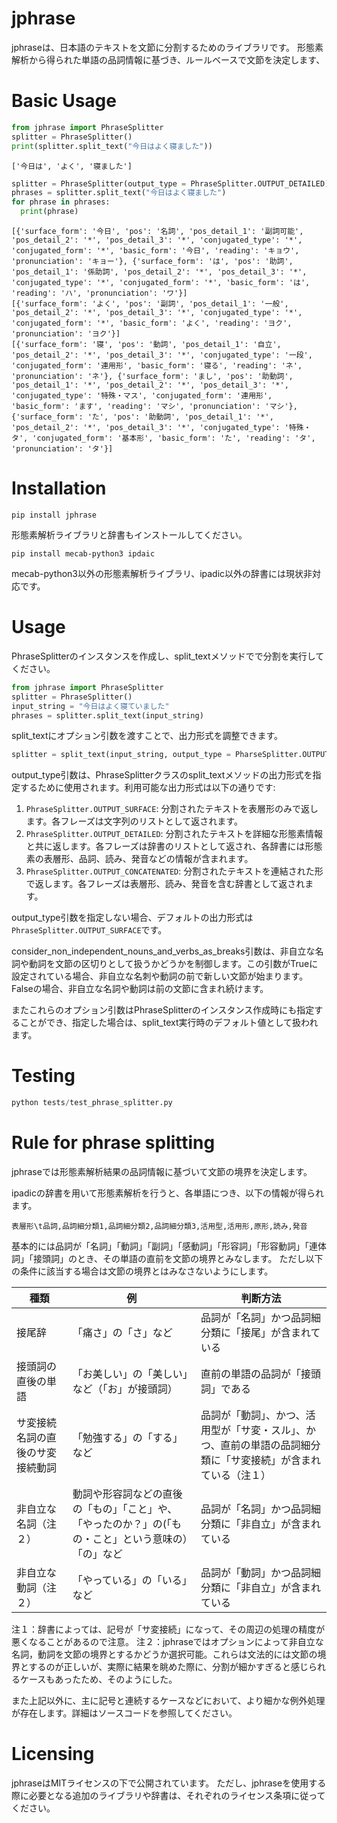 # jphrase
jphraseは、日本語のテキストを文節に分割するためのライブラリです。
形態素解析から得られた単語の品詞情報に基づき、ルールベースで文節を決定します、

# Basic Usage

```Python
from jphrase import PhraseSplitter
splitter = PhraseSplitter()
print(splitter.split_text("今日はよく寝ました"))
```

```
['今日は', 'よく', '寝ました']
```

```Python
splitter = PhraseSplitter(output_type = PhraseSplitter.OUTPUT_DETAILED)
phrases = splitter.split_text("今日はよく寝ました")
for phrase in phrases:
  print(phrase)
```

```
[{'surface_form': '今日', 'pos': '名詞', 'pos_detail_1': '副詞可能', 'pos_detail_2': '*', 'pos_detail_3': '*', 'conjugated_type': '*', 'conjugated_form': '*', 'basic_form': '今日', 'reading': 'キョウ', 'pronunciation': 'キョー'}, {'surface_form': 'は', 'pos': '助詞', 'pos_detail_1': '係助詞', 'pos_detail_2': '*', 'pos_detail_3': '*', 'conjugated_type': '*', 'conjugated_form': '*', 'basic_form': 'は', 'reading': 'ハ', 'pronunciation': 'ワ'}]
[{'surface_form': 'よく', 'pos': '副詞', 'pos_detail_1': '一般', 'pos_detail_2': '*', 'pos_detail_3': '*', 'conjugated_type': '*', 'conjugated_form': '*', 'basic_form': 'よく', 'reading': 'ヨク', 'pronunciation': 'ヨク'}]
[{'surface_form': '寝', 'pos': '動詞', 'pos_detail_1': '自立', 'pos_detail_2': '*', 'pos_detail_3': '*', 'conjugated_type': '一段', 'conjugated_form': '連用形', 'basic_form': '寝る', 'reading': 'ネ', 'pronunciation': 'ネ'}, {'surface_form': 'まし', 'pos': '助動詞', 'pos_detail_1': '*', 'pos_detail_2': '*', 'pos_detail_3': '*', 'conjugated_type': '特殊・マス', 'conjugated_form': '連用形', 'basic_form': 'ます', 'reading': 'マシ', 'pronunciation': 'マシ'}, {'surface_form': 'た', 'pos': '助動詞', 'pos_detail_1': '*', 'pos_detail_2': '*', 'pos_detail_3': '*', 'conjugated_type': '特殊・タ', 'conjugated_form': '基本形', 'basic_form': 'た', 'reading': 'タ', 'pronunciation': 'タ'}]
```

# Installation

```
pip install jphrase
```

形態素解析ライブラリと辞書もインストールしてください。

```
pip install mecab-python3 ipdaic
```

mecab-python3以外の形態素解析ライブラリ、ipadic以外の辞書には現状非対応です。

# Usage

PhraseSplitterのインスタンスを作成し、split_textメソッドでで分割を実行してください。

```Python
from jphrase import PhraseSplitter
splitter = PhraseSplitter()
input_string = "今日はよく寝ていました"
phrases = splitter.split_text(input_string)
```

split_textにオプション引数を渡すことで、出力形式を調整できます。

```Python
splitter = split_text(input_string, output_type = PharseSplitter.OUTPUT_SURFACE, consider_non_independent_nouns_and_verbs_as_breaks = True)
```

output_type引数は、PhraseSplitterクラスのsplit_textメソッドの出力形式を指定するために使用されます。利用可能な出力形式は以下の通りです:

1. `PhraseSplitter.OUTPUT_SURFACE`: 分割されたテキストを表層形のみで返します。各フレーズは文字列のリストとして返されます。
2. `PhraseSplitter.OUTPUT_DETAILED`: 分割されたテキストを詳細な形態素情報と共に返します。各フレーズは辞書のリストとして返され、各辞書には形態素の表層形、品詞、読み、発音などの情報が含まれます。
3. `PhraseSplitter.OUTPUT_CONCATENATED`: 分割されたテキストを連結された形で返します。各フレーズは表層形、読み、発音を含む辞書として返されます。

output_type引数を指定しない場合、デフォルトの出力形式は`PhraseSplitter.OUTPUT_SURFACE`です。

consider_non_independent_nouns_and_verbs_as_breaks引数は、非自立な名詞や動詞を文節の区切りとして扱うかどうかを制御します。この引数がTrueに設定されている場合、非自立な名刺や動詞の前で新しい文節が始まります。Falseの場合、非自立な名詞や動詞は前の文節に含まれ続けます。

またこれらのオプション引数はPhraseSplitterのインスタンス作成時にも指定することができ、指定した場合は、split_text実行時のデフォルト値として扱われます。

# Testing

```Python
python tests/test_phrase_splitter.py
```

# Rule for phrase splitting
jphraseでは形態素解析結果の品詞情報に基づいて文節の境界を決定します。

ipadicの辞書を用いて形態素解析を行うと、各単語につき、以下の情報が得られます。

```
表層形\t品詞,品詞細分類1,品詞細分類2,品詞細分類3,活用型,活用形,原形,読み,発音
```

基本的には品詞が「名詞」「動詞」「副詞」「感動詞」「形容詞」「形容動詞」「連体詞」「接頭詞」のとき、その単語の直前を文節の境界とみなします。
ただし以下の条件に該当する場合は文節の境界とはみなさないようにします。

|種類|例|判断方法|
|---|---|---|
|接尾辞|「痛さ」の「さ」など|品詞が「名詞」かつ品詞細分類に「接尾」が含まれている|
|接頭詞の直後の単語|「お美しい」の「美しい」など（「お」が接頭詞）|直前の単語の品詞が「接頭詞」である|
|サ変接続名詞の直後のサ変接続動詞|「勉強する」の「する」など|品詞が「動詞」、かつ、活用型が「サ変・スル」、かつ、直前の単語の品詞細分類に「サ変接続」が含まれている（注１）|
|非自立な名詞（注２）|動詞や形容詞などの直後の「もの」「こと」や、「やったのか？」の(「もの・こと」という意味の）「の」など|品詞が「名詞」かつ品詞細分類に「非自立」が含まれている|
|非自立な動詞（注２）|「やっている」の「いる」など|品詞が「動詞」かつ品詞細分類に「非自立」が含まれている|

注１：辞書によっては、記号が「サ変接続」になって、その周辺の処理の精度が悪くなることがあるので注意。
注２：jphraseではオプションによって非自立な名詞，動詞を文節の境界とするかどうか選択可能。これらは文法的には文節の境界とするのが正しいが、実際に結果を眺めた際に、分割が細かすぎると感じられるケースもあったため、そのようにした。

また上記以外に、主に記号と連続するケースなどにおいて、より細かな例外処理が存在します。詳細はソースコードを参照してください。

# Licensing

jphraseはMITライセンスの下で公開されています。
ただし、jphraseを使用する際に必要となる追加のライブラリや辞書は、それぞれのライセンス条項に従ってください。
